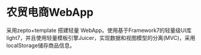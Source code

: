 # 农贸电商WebApp

采用zepto+template 搭建轻量 WebApp。使用基于Framework7的轻量级UI库light7，并且使用轻量模板引擎Juicer，实现数据和视图模型的分离(MVC)，采用localStorage储存商品信息。
